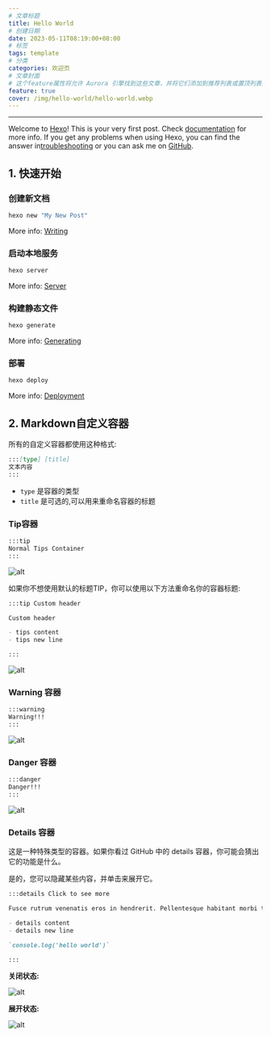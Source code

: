 ```yaml
---
# 文章标题
title: Hello World
# 创建日期
date: 2023-05-11T08:19:00+08:00
# 标签
tags: template
# 分类
categories: 欢迎页
# 文章封面
# 这个feature属性将允许 Aurora 引擎找到这些文章，并将它们添加到推荐列表或置顶列表数据中。使用推荐布局模式或置顶布局模式。
feature: true
cover: /img/hello-world/hello-world.webp
---
```


---
Welcome to [Hexo](https://hexo.io/)! This is your very first post. Check [documentation](https://hexo.io/docs/) for more info. If you get any problems when using Hexo, you can find the answer in[troubleshooting](https://hexo.io/docs/troubleshooting.html) or you can ask me on [GitHub](https://github.com/hexojs/hexo/issues).

## 1. 快速开始

### 创建新文档

``` bash
hexo new "My New Post"
```

More info: [Writing](https://hexo.io/docs/writing.html)

### 启动本地服务

``` bash
hexo server
```

More info: [Server](https://hexo.io/docs/server.html)

### 构建静态文件

``` bash
hexo generate
```

More info: [Generating](https://hexo.io/docs/generating.html)

### 部署

``` bash
hexo deploy
```

More info: [Deployment](https://hexo.io/docs/one-command-deployment.html)

## 2. Markdown自定义容器

所有的自定义容器都使用这种格式:

```md
:::[type] [title]
文本内容
:::
```

- `type` 是容器的类型
- `title` 是可选的,可以用来重命名容器的标题

### Tip容器

```md
:::tip
Normal Tips Container
:::
```

![alt](/img/hello-world/tip.webp)

如果你不想使用默认的标题TIP，你可以使用以下方法重命名你的容器标题:

```md
:::tip Custom header

Custom header

- tips content
- tips new line

:::
```

![alt](/img/hello-world/tip-rename.webp)

### Warning 容器

```md
:::warning
Warning!!!
:::
```

![alt](/img/hello-world/warning.webp)

### Danger 容器

```md
:::danger
Danger!!!
:::
```

![alt](/img/hello-world/danger.webp)

### Details 容器

这是一种特殊类型的容器。如果你看过 GitHub 中的 details 容器，你可能会猜出它的功能是什么。

是的，您可以隐藏某些内容，并单击来展开它。

```md
:::details Click to see more

Fusce rutrum venenatis eros in hendrerit. Pellentesque habitant morbi tristique senectus et netus et malesuada fames ac turpis egestas. Nullam eget risus egestas, aliquet ipsum sed, volutpat tortor. Proin finibus tortor ac mauris finibus rutrum. Nullam tincidunt arcu eu urna ullamcorper, eu ultricies turpis ornare. Morbi id sollicitudin orci. Proin lobortis vehicula nibh a ornare. Cras sodales eu ligula quis fermentum. Proin eu ultrices leo, quis iaculis justo. Sed dictum, nulla sit amet imperdiet commodo, libero sapien semper justo, ut lobortis elit nunc vitae ante. Nullam lobortis odio quam, ac condimentum elit posuere vitae. Sed ornare, odio et rutrum varius, lorem eros gravida urna, in pharetra sapien justo non magna.

- details content
- details new line

`console.log('hello world')`

:::

```

**关闭状态:**

![alt](/img/hello-world/detail.webp)

**展开状态:**

![alt](/img/hello-world/detail-opened.webp)
